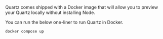 Quartz comes shipped with a Docker image that will allow you to preview your Quartz locally without installing Node.

You can run the below one-liner to run Quartz in Docker.

```sh
docker compose up
```
